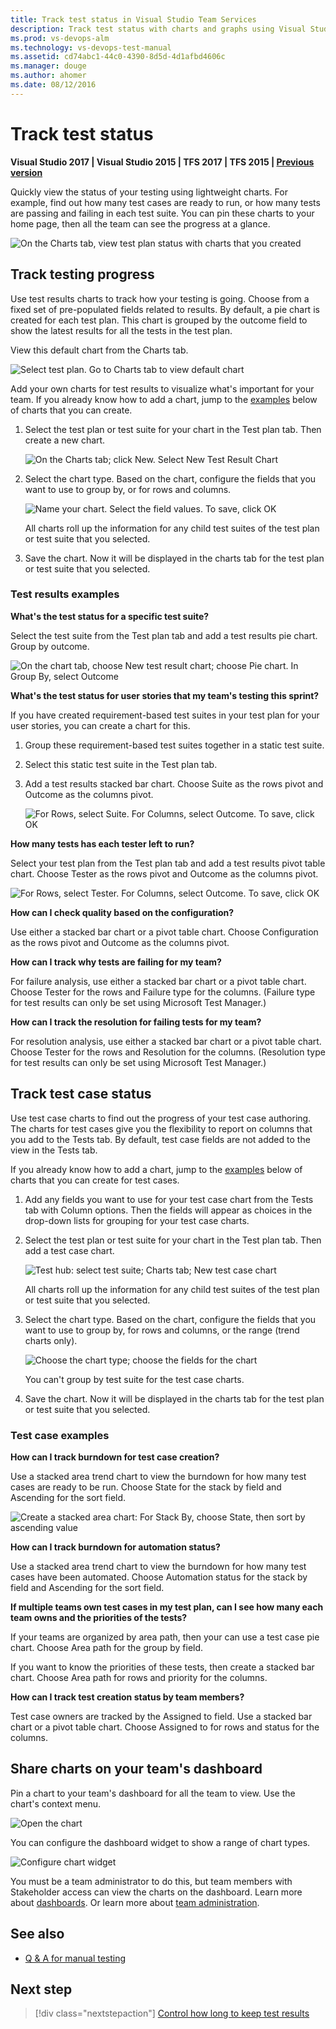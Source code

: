 ```yaml
---
title: Track test status in Visual Studio Team Services
description: Track test status with charts and graphs using Visual Studio Team Services
ms.prod: vs-devops-alm
ms.technology: vs-devops-test-manual
ms.assetid: cd74abc1-44c0-4390-8d5d-4d1afbd4606c
ms.manager: douge
ms.author: ahomer
ms.date: 08/12/2016
---
```


# Track test status

**Visual Studio 2017 | Visual Studio 2015 | TFS 2017 | TFS 2015 | [Previous version](https://msdn.microsoft.com/library/dn282443%28v=vs.120%29.aspx)**

Quickly view the status of your testing using lightweight charts. 
For example, find out how many test cases are ready to run,
or how many tests are passing and failing in each test suite. 
You can pin these charts to your home page, then all the team 
can see the progress at a glance.

![On the Charts tab, view test plan status with charts that you created](_img/track-test-status/OverviewTrackResults.png) 

## Track testing progress

Use test results charts to track how your testing is going. 
Choose from a fixed set of pre-populated fields related to results.
By default, a pie chart is created for each test plan. 
This chart is grouped by the outcome field to show the latest results
for all the tests in the test plan.

View this default chart from the Charts tab.

![Select test plan. Go to Charts tab to view default chart](_img/track-test-status/DefaultChart.png)

Add your own charts for test results to visualize what's important 
for your team. If you already know how to add a chart, jump to the 
[examples](#TestResultsExamples) below of charts that you can create.

1. Select the test plan or test suite for your chart in the 
   Test plan tab. Then create a new chart.

   ![On the Charts tab; click New. Select New Test Result Chart](_img/track-test-status/NewTestResultChart.png)

1. Select the chart type. Based on the chart, configure the 
   fields that you want to use to group by, or for rows and columns.

   ![Name your chart. Select the field values. To save, click OK](_img/track-test-status/ConfigureChart.png)

   All charts roll up the information for any child test suites 
   of the test plan or test suite that you selected.

1. Save the chart. Now it will be displayed in the charts tab 
   for the test plan or test suite that you selected.

<a name="TestResultsExamples"></a>
### Test results examples

**What's the test status for a specific test suite?**

Select the test suite from the Test plan tab and add 
a test results pie chart. Group by outcome.

![On the chart tab, choose New test result chart; choose Pie chart. In Group By, select Outcome](_img/track-test-status/ExampleOutcome.png)

**What's the test status for user stories that my team's testing this sprint?**

If you have created requirement-based test suites in your test
plan for your user stories, you can create a chart for this.

1. Group these requirement-based test suites together 
   in a static test suite.

1. Select this static test suite in the Test plan tab.

1. Add a test results stacked bar chart. Choose Suite 
   as the rows pivot and Outcome as the columns pivot.

   ![For Rows, select Suite. For Columns, select Outcome. To save, click OK](_img/track-test-status/ExampleUserStories.png)

**How many tests has each tester left to run?**

Select your test plan from the Test plan tab and add a test 
results pivot table chart. Choose Tester as the rows pivot and
Outcome as the columns pivot.

![For Rows, select Tester. For Columns, select Outcome. To save, click OK](_img/track-test-status/ExampleTesterTestsLeft.png)

**How can I check quality based on the configuration?**

Use either a stacked bar chart or a pivot table chart. 
Choose Configuration as the rows pivot and Outcome as 
the columns pivot.

**How can I track why tests are failing for my team?**

For failure analysis, use either a stacked bar chart 
or a pivot table chart. Choose Tester for the rows 
and Failure type for the columns. (Failure type for 
test results can only be set using Microsoft Test Manager.)

**How can I track the resolution for failing tests for my team?**

For resolution analysis, use either a stacked bar chart 
or a pivot table chart. Choose Tester for the rows and 
Resolution for the columns. (Resolution type for test 
results can only be set using Microsoft Test Manager.)

## Track test case status

Use test case charts to find out the progress of your 
test case authoring. The charts for test cases give 
you the flexibility to report on columns that you add 
to the Tests tab. By default, test case fields are not 
added to the view in the Tests tab.

If you already know how to add a chart, jump to the
[examples](#ExamplesTestCase) below of charts that you can 
create for test cases.

1. Add any fields you want to use for your test case chart 
   from the Tests tab with Column options. Then the fields will 
   appear as choices in the drop-down lists for grouping for 
   your test case charts.

1. Select the test plan or test suite for your chart in 
   the Test plan tab. Then add a test case chart.

   ![Test hub: select test suite; Charts tab; New test case chart](_img/track-test-status/NewTestCaseChart.png)

   All charts roll up the information for any child test suites 
   of the test plan or test suite that you selected.

1. Select the chart type. Based on the chart, configure the 
   fields that you want to use to group by, for rows and columns,
   or the range (trend charts only).

   ![Choose the chart type; choose the fields for the chart](_img/track-test-status/ConfigureChart2.png)

   You can't group by test suite for the test case charts.

1.  Save the chart. Now it will be displayed in the charts 
   tab for the test plan or test suite that you selected.

<a name="ExamplesTestCase"></a>
### Test case examples

**How can I track burndown for test case creation?**

Use a stacked area trend chart to view the burndown for 
how many test cases are ready to be run. Choose State 
for the stack by field and Ascending for the sort field.

![Create a stacked area chart: For Stack By, choose State, then sort by ascending value](_img/track-test-status/ExampleBurndownReadiness.png)

**How can I track burndown for automation status?**

Use a stacked area trend chart to view the burndown 
for how many test cases have been automated. Choose 
Automation status for the stack by field and Ascending 
for the sort field.

**If multiple teams own test cases in my test plan, can I see how many each team owns and the priorities of the tests?**

If your teams are organized by area path, then your can use a 
test case pie chart. Choose Area path for the group by field.

If you want to know the priorities of these tests, then create 
a stacked bar chart. Choose Area path for rows and priority
for the columns.

**How can I track test creation status by team members?**

Test case owners are tracked by the Assigned to field. 
Use a stacked bar chart or a pivot table chart. Choose 
Assigned to for rows and status for the columns.

<a name="configure-test-widget"></a>

## Share charts on your team's dashboard

Pin a chart to your team's dashboard for all the team to view. 
Use the chart's context menu.

![Open the chart](_img/track-test-status/EditDeletePinChart.png)

You can configure the dashboard widget to show a range of chart types.

![Configure chart widget](_img/track-test-status/configure-dashboard-widget.png)

You must be a team administrator to do this, but team members with 
Stakeholder access can view the charts on the dashboard. 
Learn more about
[dashboards](../../report/dashboards.md). 
Or learn more about
[team administration](../../work/scale/manage-team-assets.md).

## See also

*  [Q &amp; A for manual testing](../reference-qa.md#trackstatus)

##  Next step

> [!div class="nextstepaction"]
> [Control how long to keep test results](how-long-to-keep-test-results.md)
